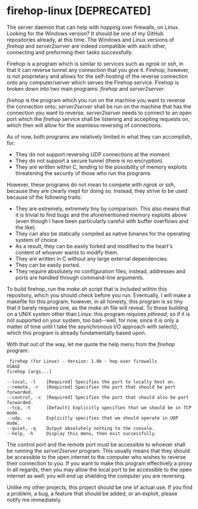 # firehop-linux [DEPRECATED]
The server daemon that can help with hopping over firewalls, on Linux. Looking for the Windows version? It should be one of my GitHub repositories already, at this time. The Windows and Linux versions of *firehop* and *server2server* are indeed compatible with each other, connecting and preforming their tasks successfully. 

Firehop is a program which is similar to services such as *ngrok* or *ssh*, in that it can reverse tunnel any connection that you give it. Firehop, however, is not proprietary and allows for the self-hosting of the reverse connection onto any computer/server which serves the Firehop service. Firehop is broken down into two main programs: *firehop* and *server2server*. 

*firehop* is the program which you run on the machine you want to reverse the connection onto; *server2server* shall be run on the machine that has the connection you want to reverse. *server2server* needs to connect to an open port which the *firehop* service shall be listening and accepting requests on, which then will allow for the seamless reversing of connections. 

As of now, both programs are relatively limited in what they can accomplish, for:

 - They do not support reversing UDP connections at the moment.
 - They do not support a secure tunnel (there is no encryption). 
 - They are written within C, lending to the possibility of memory exploits threatening the security of those who run the programs

However, these programs do not mean to compete with *ngrok* or *ssh*, because they are clearly inept for doing so. Instead, they strive to be used because of the following traits:

 - They are extremely, extremely tiny by comparison. This also means that it is trivial to find bugs and the aforementioned memory exploits above (even though I have been particularly careful with buffer overflows and the like). 
 - They can also be statically compiled as native binaries for the operating system of choice.
 - As a result, they can be easily forked and modified to the heart's content of whoever wants to modify them.
 - They are written in C without any large external dependencies.
 - They can be easily ported.
 - They require absolutely no configuration files; instead, addresses and ports are handled through command-line arguments. 

To build firehop, run the *make.sh* script that is included within this repository, which you should check before you run. Eventually, I will make a makefile for this program; however, in all honesty, this program is so tiny that it barely requires one, as the *make.sh* file will reveal. To those building on a UNIX system other than Linux: this program requires *pthread*, so if it is not supported on your system, too bad--well, for now, since it is only a matter of time until I take the asynchronous I/O approach with select(), which this program is already fundamentally based upon. 

With that out of the way, let me quote the help menu from the *firehop* program:

   

     firehop (for Linux) - Version: 1.0b - hop over firewalls
    USAGE
    firehop [args...]
    
    --local, -l    [Required] Specifies the port to locally host on.
    --remote, -r   [Required] Specifies the port that should be port forwarded.
    --control, -c  [Required] Specifies the port that should also be port forwarded.
    --tcp, -t      [Default] Explicitly specifies that we should be in TCP mode.
    --udp, -u      Explicitly specifies that we should operate in UDP mode.
    --quiet, -q    Output absolutely nothing to the console.
    --help, -h     Display this menu, then exit successfully.

 
 The control port and the remote port must be accessible to whoever shall be running the *server2server* program. This usually means that they should be accessible to the open internet to the computer who wishes to reverse their connection to you. If you want to make this program effectively a proxy in all regards, then you may allow the local port to be accessible to the open internet as well: you will end up shielding the computer you are reversing.

Unlike my other projects, this project should be one of actual use. If you find a problem, a bug, a feature that should be added, or an exploit, please notify me immediately. 

